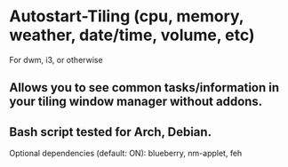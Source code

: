 # Autostart-Tiling (cpu, memory, weather, date/time, volume, etc)
For dwm, i3, or otherwise

## Allows you to see common tasks/information in your tiling window manager without addons.
## Bash script tested for Arch, Debian.

Optional dependencies (default: ON):
blueberry, nm-applet, feh
